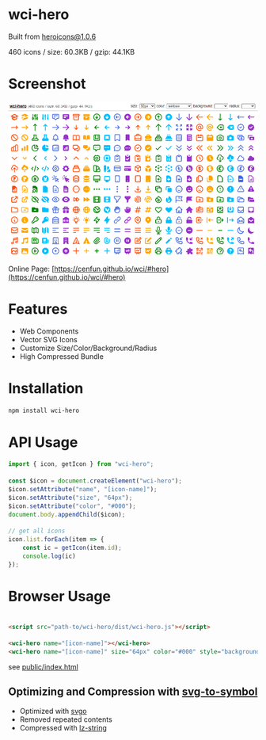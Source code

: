 # wci-hero
Built from [heroicons@1.0.6](https://github.com/tailwindlabs/heroicons)  

460 icons / size: 60.3KB / gzip: 44.1KB  



# Screenshot
![screenshot](public/screenshot.png)

Online Page: [https://cenfun.github.io/wci/#hero](https://cenfun.github.io/wci/#hero)

# Features
* Web Components
* Vector SVG Icons 
* Customize Size/Color/Background/Radius
* High Compressed Bundle
# Installation
```sh
npm install wci-hero
```
# API Usage
```js
import { icon, getIcon } from "wci-hero";

const $icon = document.createElement("wci-hero");
$icon.setAttribute("name", "[icon-name]");
$icon.setAttribute("size", "64px");
$icon.setAttribute("color", "#000");
document.body.appendChild($icon);

// get all icons
icon.list.forEach(item => {
    const ic = getIcon(item.id);
    console.log(ic)
});
```
# Browser Usage
```html

<script src="path-to/wci-hero/dist/wci-hero.js"></script>

<wci-hero name="[icon-name]"></wci-hero>
<wci-hero name="[icon-name]" size="64px" color="#000" style="background:#f5f5f5;"></wci-hero>
```
see [public/index.html](public/index.html)

## Optimizing and Compression with [svg-to-symbol](https://github.com/cenfun/svg-to-symbol)
* Optimized with [svgo](https://github.com/svg/svgo)
* Removed repeated contents
* Compressed with [lz-string](https://github.com/pieroxy/lz-string)